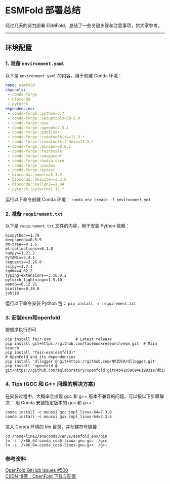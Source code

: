 # ESMFold 部署总结

经过几天的努力部署 ESMFold，总结了一些关键步骤和注意事项，供大家参考。

---

## 环境配置

### 1. 准备 `environment.yaml`
以下是 `environment.yaml` 的内容，用于创建 Conda 环境：
```yaml
name: esmfold
channels:
 - conda-forge
 - bioconda
 - pytorch
dependencies:
 - conda-forge::python=3.7
 - conda-forge::setuptools=59.5.0
 - conda-forge::pip
 - conda-forge::openmm=7.5.1
 - conda-forge::pdbfixer
 - conda-forge::cudatoolkit==11.3.*
 - conda-forge::cudatoolkit-dev==11.3.*
 - conda-forge::einops==0.6.1
 - conda-forge::fairscale
 - conda-forge::omegaconf
 - conda-forge::hydra-core
 - conda-forge::pandas
 - conda-forge::pytest
 - bioconda::hmmer==3.3.2
 - bioconda::hhsuite==3.3.0
 - bioconda::kalign2==2.04
 - pytorch::pytorch=1.12.*
```

运行以下命令创建 Conda 环境：
```conda env create -f environment.yml```

### 2. 准备 `requirement.txt`
以下是 `requirement.txt` 文件的内容，用于安装 Python 依赖：
```
biopython==1.79
deepspeed==0.5.9
dm-tree==0.1.6
ml-collections==0.1.0
numpy==1.21.2
PyYAML==5.4.1
requests==2.26.0
scipy==1.7.1
tqdm==4.62.2
typing-extensions==3.10.0.2
pytorch_lightning==1.5.10
wandb==0.12.21
biotite==0.39.0
joblib
```

运行以下命令安装 Python 包：
```pip install -r requirement.txt```
### 3. 安装esm和openfold
按顺序执行即可
```
pip install fair-esm           # Latest release
pip install git+https://github.com/facebookresearch/esm.git  # Main branch
pip install "fair-esm[esmfold]"
# OpenFold and its dependencies
pip install 'dllogger @ git+https://github.com/NVIDIA/dllogger.git'
pip install 'openfold @ git+https://github.com/aqlaboratory/openfold.git@4b41059694619831a7db195b7e0988fc4ff3a307'
```
### 4. Tips (GCC 和 G++ 问题的解决方案)

在安装过程中，大概率会出现 gcc 和 g++ 版本不兼容的问题，可以按以下步骤解决：
用 Conda 安装指定版本的 gcc 和 g++：
```
conda install -c moussi gcc_impl_linux-64=7.3.0
conda install -c moussi gxx_impl_linux-64=7.3.0
```
进入 Conda 环境的 bin 目录，并创建符号链接：
```
cd /home/line2/anaconda3/envs/esmfold_env/bin
ln -s ./x86_64-conda_cos6-linux-gnu-gcc ./gcc
ln -s ./x86_64-conda_cos6-linux-gnu-g++ ./g++
```
### 参考资料

[OpenFold GitHub Issues #500](https://github.com/aqlaboratory/openfold/issues/500)<br>
[CSDN 博客：OpenFold 下载与配置](https://blog.csdn.net/weixin_52004233/article/details/140044303?ops_request_misc=%257B%2522request%255Fid%2522%253A%252277daf44805ccf6aa914cad152db8dc98%2522%252C%2522scm%2522%253A%252220140713.130102334.pc%255Fall.%2522%257D&request_id=77daf44805ccf6aa914cad152db8dc98&biz_id=0&utm_medium=distribute.pc_search_result.none-task-blog-2~all~first_rank_ecpm_v1~rank_v31_ecpm-1-140044303-null-null.142^v100^pc_search_result_base2&utm_term=openfold%E4%B8%8B%E8%BD%BD&spm=1018.2226.3001.4187)













